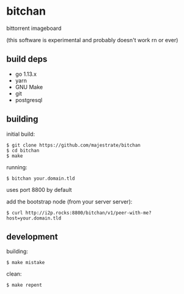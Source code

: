 # bitchan

bittorrent imageboard 

(this software is experimental and probably doesn't work rn or ever)

## build deps

* go 1.13.x
* yarn
* GNU Make
* git
* postgresql

## building

initial build:

    $ git clone https://github.com/majestrate/bitchan 
    $ cd bitchan
    $ make

running:

    $ bitchan your.domain.tld
    
uses port 8800 by default

add the bootstrap node (from your server server):

    $ curl http://i2p.rocks:8800/bitchan/v1/peer-with-me?host=your.domain.tld

## development

building:

    $ make mistake

clean:

    $ make repent
